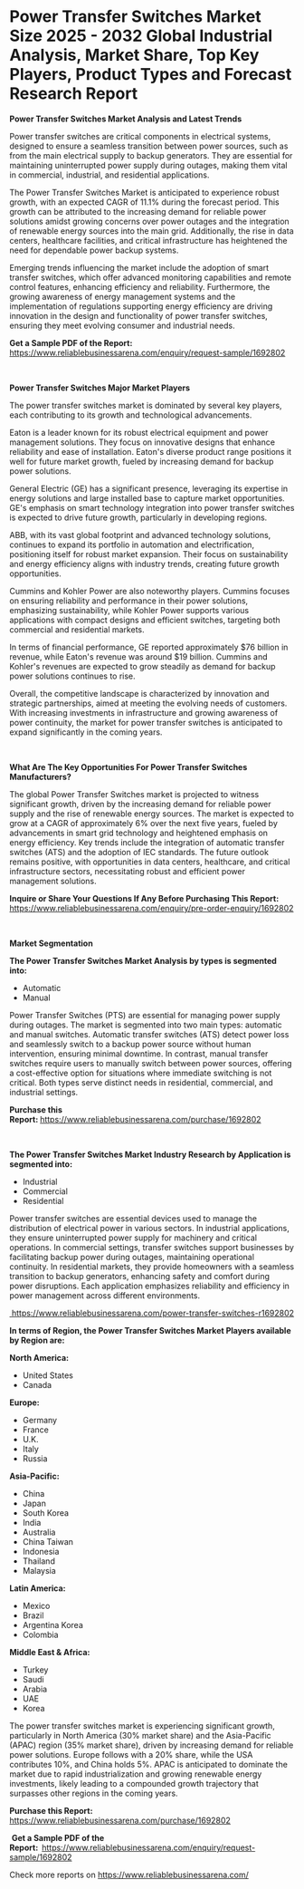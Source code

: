 <p><h1>Power Transfer Switches Market Size 2025 - 2032 Global Industrial Analysis, Market Share, Top Key Players, Product Types and Forecast Research Report</h1></p><p><strong>Power Transfer Switches Market Analysis and Latest Trends</strong></p>
<p><p>Power transfer switches are critical components in electrical systems, designed to ensure a seamless transition between power sources, such as from the main electrical supply to backup generators. They are essential for maintaining uninterrupted power supply during outages, making them vital in commercial, industrial, and residential applications.</p><p>The Power Transfer Switches Market is anticipated to experience robust growth, with an expected CAGR of 11.1% during the forecast period. This growth can be attributed to the increasing demand for reliable power solutions amidst growing concerns over power outages and the integration of renewable energy sources into the main grid. Additionally, the rise in data centers, healthcare facilities, and critical infrastructure has heightened the need for dependable power backup systems. </p><p>Emerging trends influencing the market include the adoption of smart transfer switches, which offer advanced monitoring capabilities and remote control features, enhancing efficiency and reliability. Furthermore, the growing awareness of energy management systems and the implementation of regulations supporting energy efficiency are driving innovation in the design and functionality of power transfer switches, ensuring they meet evolving consumer and industrial needs.</p></p>
<p><strong>Get a Sample PDF of the Report:&nbsp;</strong> <a href="https://www.reliablebusinessarena.com/enquiry/request-sample/1692802?utm_campaign=2188&utm_medium=2&utm_source=Github&utm_content=ia&utm_term=27032025&utm_id=power-transfer-switches">https://www.reliablebusinessarena.com/enquiry/request-sample/1692802</a></p>
<p>&nbsp;</p>
<p><strong>Power Transfer Switches Major Market Players</strong></p>
<p><p>The power transfer switches market is dominated by several key players, each contributing to its growth and technological advancements. </p><p>Eaton is a leader known for its robust electrical equipment and power management solutions. They focus on innovative designs that enhance reliability and ease of installation. Eaton's diverse product range positions it well for future market growth, fueled by increasing demand for backup power solutions.</p><p>General Electric (GE) has a significant presence, leveraging its expertise in energy solutions and large installed base to capture market opportunities. GE's emphasis on smart technology integration into power transfer switches is expected to drive future growth, particularly in developing regions.</p><p>ABB, with its vast global footprint and advanced technology solutions, continues to expand its portfolio in automation and electrification, positioning itself for robust market expansion. Their focus on sustainability and energy efficiency aligns with industry trends, creating future growth opportunities.</p><p>Cummins and Kohler Power are also noteworthy players. Cummins focuses on ensuring reliability and performance in their power solutions, emphasizing sustainability, while Kohler Power supports various applications with compact designs and efficient switches, targeting both commercial and residential markets.</p><p>In terms of financial performance, GE reported approximately $76 billion in revenue, while Eaton's revenue was around $19 billion. Cummins and Kohler's revenues are expected to grow steadily as demand for backup power solutions continues to rise.</p><p>Overall, the competitive landscape is characterized by innovation and strategic partnerships, aimed at meeting the evolving needs of customers. With increasing investments in infrastructure and growing awareness of power continuity, the market for power transfer switches is anticipated to expand significantly in the coming years.</p></p>
<p>&nbsp;</p>
<p><strong>What Are The Key Opportunities For Power Transfer Switches Manufacturers?</strong></p>
<p><p>The global Power Transfer Switches market is projected to witness significant growth, driven by the increasing demand for reliable power supply and the rise of renewable energy sources. The market is expected to grow at a CAGR of approximately 6% over the next five years, fueled by advancements in smart grid technology and heightened emphasis on energy efficiency. Key trends include the integration of automatic transfer switches (ATS) and the adoption of IEC standards. The future outlook remains positive, with opportunities in data centers, healthcare, and critical infrastructure sectors, necessitating robust and efficient power management solutions.</p></p>
<p><strong>Inquire or Share Your Questions If Any Before Purchasing This Report:</strong> <a href="https://www.reliablebusinessarena.com/enquiry/pre-order-enquiry/1692802?utm_campaign=2188&utm_medium=2&utm_source=Github&utm_content=ia&utm_term=27032025&utm_id=power-transfer-switches">https://www.reliablebusinessarena.com/enquiry/pre-order-enquiry/1692802</a></p>
<p>&nbsp;</p>
<p><strong>Market Segmentation</strong></p>
<p><strong>The Power Transfer Switches Market Analysis by types is segmented into:</strong></p>
<p><ul><li>Automatic</li><li>Manual</li></ul></p>
<p><p>Power Transfer Switches (PTS) are essential for managing power supply during outages. The market is segmented into two main types: automatic and manual switches. Automatic transfer switches (ATS) detect power loss and seamlessly switch to a backup power source without human intervention, ensuring minimal downtime. In contrast, manual transfer switches require users to manually switch between power sources, offering a cost-effective option for situations where immediate switching is not critical. Both types serve distinct needs in residential, commercial, and industrial settings.</p></p>
<p><strong>Purchase this Report:&nbsp;</strong><a href="https://www.reliablebusinessarena.com/purchase/1692802?utm_campaign=2188&utm_medium=2&utm_source=Github&utm_content=ia&utm_term=27032025&utm_id=power-transfer-switches">https://www.reliablebusinessarena.com/purchase/1692802</a></p>
<p>&nbsp;</p>
<p><strong>The Power Transfer Switches Market Industry Research by Application is segmented into:</strong></p>
<p><ul><li>Industrial</li><li>Commercial</li><li>Residential</li></ul></p>
<p><p>Power transfer switches are essential devices used to manage the distribution of electrical power in various sectors. In industrial applications, they ensure uninterrupted power supply for machinery and critical operations. In commercial settings, transfer switches support businesses by facilitating backup power during outages, maintaining operational continuity. In residential markets, they provide homeowners with a seamless transition to backup generators, enhancing safety and comfort during power disruptions. Each application emphasizes reliability and efficiency in power management across different environments.</p></p>
<p><a href="https://www.reliablebusinessarena.com/power-transfer-switches-r1692802?utm_campaign=2188&utm_medium=2&utm_source=Github&utm_content=ia&utm_term=27032025&utm_id=power-transfer-switches">&nbsp;https://www.reliablebusinessarena.com/power-transfer-switches-r1692802</a></p>
<p><strong>In terms of Region, the Power Transfer Switches Market Players available by Region are:</strong></p>
<p>
    <p> <strong> North America: </strong>
        <ul>
            <li>United States</li>
            <li>Canada</li>
        </ul>
        </p> 
    <p> <strong> Europe: </strong>
        <ul>
            <li>Germany</li>
            <li>France</li>
            <li>U.K.</li>
            <li>Italy</li>
            <li>Russia</li>
        </ul>
        </p> 
    <p> <strong> Asia-Pacific: </strong>
        <ul>
            <li>China</li>
            <li>Japan</li>
            <li>South Korea</li>
            <li>India</li>
            <li>Australia</li>
            <li>China Taiwan</li>
            <li>Indonesia</li>
            <li>Thailand</li>
            <li>Malaysia</li>
        </ul>
        </p> 
    <p> <strong> Latin America: </strong>
        <ul>
            <li>Mexico</li>
            <li>Brazil</li>
            <li>Argentina Korea</li>
            <li>Colombia</li>
        </ul>
        </p> 
    <p> <strong> Middle East & Africa: </strong>
        <ul>
            <li>Turkey</li>
            <li>Saudi</li>
            <li>Arabia</li>
            <li>UAE</li>
            <li>Korea</li>
        </ul>
    </p>
    </p>
<p><p>The power transfer switches market is experiencing significant growth, particularly in North America (30% market share) and the Asia-Pacific (APAC) region (35% market share), driven by increasing demand for reliable power solutions. Europe follows with a 20% share, while the USA contributes 10%, and China holds 5%. APAC is anticipated to dominate the market due to rapid industrialization and growing renewable energy investments, likely leading to a compounded growth trajectory that surpasses other regions in the coming years.</p></p>
<p><strong>Purchase this Report: </strong><a href="https://www.reliablebusinessarena.com/purchase/1692802?utm_campaign=2188&utm_medium=2&utm_source=Github&utm_content=ia&utm_term=27032025&utm_id=power-transfer-switches">https://www.reliablebusinessarena.com/purchase/1692802</a></p>
<p>&nbsp;<strong>Get a Sample PDF of the Report:&nbsp;&nbsp;</strong><a href="https://www.reliablebusinessarena.com/enquiry/request-sample/1692802?utm_campaign=2188&utm_medium=2&utm_source=Github&utm_content=ia&utm_term=27032025&utm_id=power-transfer-switches">https://www.reliablebusinessarena.com/enquiry/request-sample/1692802</a></p>
<p><strong></strong></p>
<p>Check more reports on <a href="https://www.reliablebusinessarena.com/?utm_campaign=2188&utm_medium=2&utm_source=Github&utm_content=ia&utm_term=27032025&utm_id=power-transfer-switches">https://www.reliablebusinessarena.com/</a></p>